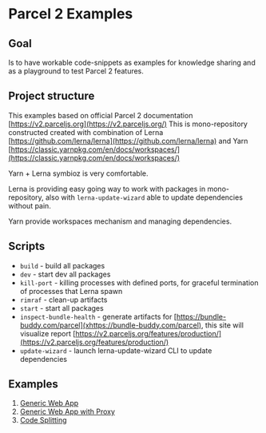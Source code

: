 # Parcel 2 Examples

## Goal

Is to have  workable code-snippets as examples for knowledge sharing and as a playground to test Parcel 2 features.

## Project structure

This examples based on official Parcel 2 documentation [https://v2.parceljs.org](https://v2.parceljs.org/)
This is mono-repository constructed created with combination of Lerna [https://github.com/lerna/lerna](https://github.com/lerna/lerna) and Yarn [https://classic.yarnpkg.com/en/docs/workspaces/](https://classic.yarnpkg.com/en/docs/workspaces/)

Yarn + Lerna symbioz is very comfortable.

Lerna is providing easy going way to work with packages in mono-repository, also with `lerna-update-wizard` able to update dependencies without pain.

Yarn provide workspaces mechanism and managing dependencies.

## Scripts

- `build` - build all packages
- `dev` - start dev all packages
- `kill-port` - killing processes with defined ports, for graceful termination of processes that Lerna spawn
- `rimraf` - clean-up artifacts
- `start` - start all packages
- `inspect-bundle-health` - generate artifacts for [https://bundle-buddy.com/parcel](xhttps://bundle-buddy.com/parcel), this site will visualize report [https://v2.parceljs.org/features/production/](https://v2.parceljs.org/features/production/)
- `update-wizard` - launch lerna-update-wizard CLI to update dependencies

## Examples

1. [Generic Web App](./packages/generic-web-app/README.md)
1. [Generic Web App with Proxy](./packages/generic-web-app-with-proxy/README.md)
1. [Code Splitting](./packages/code-splitting/README.md)
